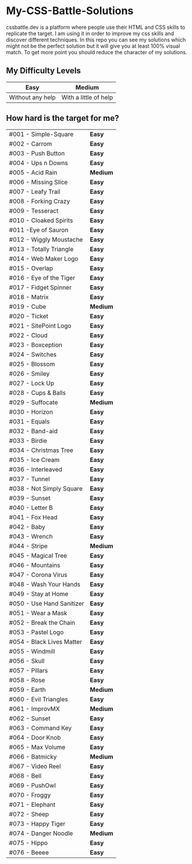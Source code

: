 # My-CSS-Battle-Solutions
cssbattle.dev is a platform where people use their HTML and CSS skills to replicate the target. I am using it in order to improve my css skills and discover different techniques. In this repo you can see my solutions which might not be the perfect solution but it will give you at least 100% visual match. To get more point you should reduce the character of my solutions.

## My Difficulty Levels

| Easy  | Medium |
| ----- | ------ |
| Without any help  | With a little of help  |

## How hard is the target for me?

|     |     |
| --- | --- |
| #001 - Simple-Square  | **Easy**  |
| #002 - Carrom  | **Easy**  |
| #003 - Push Button  | **Easy**  |
| #004 - Ups n Downs  | **Easy**  |
| #005 - Acid Rain  | **Medium**  |
| #006 - Missing Slice  | **Easy**  |
| #007 - Leafy Trail  | **Easy**  |
| #008 - Forking Crazy  | **Easy**  |
| #009 - Tesseract  | **Easy**  |
| #010 - Cloaked Spirits  | **Easy**  |
| #011 -Eye of Sauron  | **Easy**  |
| #012 - Wiggly Moustache  | **Easy**  |
| #013 - Totally Triangle  | **Easy**  |
| #014 - Web Maker Logo  | **Easy**  |
| #015 - Overlap | **Easy**  |
| #016 - Eye of the Tiger  | **Easy**  |
| #017 - Fidget Spinner  | **Easy**  |
| #018 - Matrix  | **Easy**  |
| #019 - Cube  | **Medium**  |
| #020 - Ticket  | **Easy**  |
| #021 - SitePoint Logo  | **Easy**  |
| #022 - Cloud  | **Easy**  |
| #023 - Boxception  | **Easy**  |
| #024 - Switches  | **Easy**  |
| #025 - Blossom  | **Easy**  |
| #026 - Smiley  | **Easy**  |
| #027 - Lock Up  | **Easy**  |
| #028 - Cups & Balls | **Easy**  |
| #029 - Suffocate | **Medium**  |
| #030 - Horizon | **Easy**  |
| #031 - Equals | **Easy**  |
| #032 - Band-aid | **Easy**  |
| #033 - Birdie | **Easy**  |
| #034 - Christmas Tree | **Easy**  |
| #035 - Ice Cream | **Easy**  |
| #036 - Interleaved | **Easy**  |
| #037 - Tunnel | **Easy**  |
| #038 - Not Simply Square | **Easy**  |
| #039 - Sunset | **Easy**  |
| #040 - Letter B | **Easy**  |
| #041 - Fox Head | **Easy**  |
| #042 - Baby | **Easy**  |
| #043 - Wrench | **Easy**  |
| #044 - Stripe | **Medium**  |
| #045 - Magical Tree | **Easy**  |
| #046 - Mountains | **Easy**  |
| #047 - Corona Virus | **Easy**  |
| #048 - Wash Your Hands | **Easy**  |
| #049 - Stay at Home | **Easy**  |
| #050 - Use Hand Sanitizer | **Easy**  |
| #051 - Wear a Mask | **Easy**  |
| #052 - Break the Chain | **Easy**  |
| #053 - Pastel Logo | **Easy**  |
| #054 - Black Lives Matter | **Easy**  |
| #055 - Windmill | **Easy**  |
| #056 - Skull | **Easy**  |
| #057 - Pillars | **Easy**  |
| #058 - Rose | **Easy**  |
| #059 - Earth | **Medium**  |
| #060 - Evil Triangles | **Easy**  |
| #061 - ImprovMX | **Medium**  |
| #062 - Sunset | **Easy**  |
| #063 - Command Key | **Easy**  |
| #064 - Door Knob | **Easy**  |
| #065 - Max Volume | **Easy**  |
| #066 - Batmicky | **Medium**  |
| #067 - Video Reel | **Easy**  |
| #068 - Bell | **Easy**  |
| #069 - PushOwl | **Easy**  |
| #070 - Froggy | **Easy**  |
| #071 - Elephant | **Easy**  |
| #072 - Sheep | **Easy**  |
| #073 - Happy Tiger | **Easy**  |
| #074 - Danger Noodle | **Medium**  |
| #075 - Hippo | **Easy**  |
| #076 - Beeee | **Easy**  |



